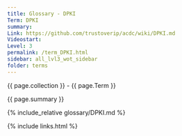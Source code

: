 ```yaml
---
title: Glossary - DPKI
Term: DPKI
summary: 
Link: https://github.com/trustoverip/acdc/wiki/DPKI.md
Videostart: 
Level: 3
permalink: /term_DPKI.html
sidebar: all_lvl3_wot_sidebar
folder: terms
---
```


{{ page.collection }} - {{ page.Term }}

   {{ page.summary }}

{% include_relative glossary/DPKI.md %}

 {% include links.html %} 
